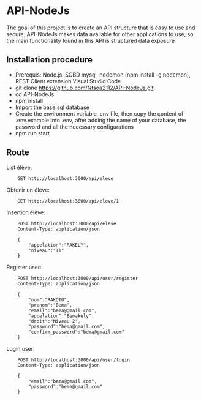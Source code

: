 # API-NodeJs

The goal of this project is to create an API structure that is easy to use and secure. API-NodeJs makes data available for other applications to use, so the main functionality found in this API is structured data exposure

## Installation procedure
- Prerequis: Node.js ,SGBD mysql, nodemon (npm install -g nodemon), REST Client extension Visual Studio Code
- git clone https://github.com/Ntsoa2112/API-NodeJs.git
- cd API-NodeJs
- npm install
- Import the base.sql database
- Create the environment variable .env file, then copy the content of .env.example into .env, after adding the name of your database, the password and all the necessary configurations
- npm run start

## Route
List élève:

        GET http://localhost:3000/api/eleve

Obtenir un élève:

        GET http://localhost:3000/api/eleve/1

Insertion élève:

        POST http://localhost:3000/api/eleve
        Content-Type: application/json

        {
            "appelation":"RAKELY",
            "niveau":"T1"
        }

Register user:

        POST http://localhost:3000/api/user/register
        Content-Type: application/json

        {
            "nom":"RAKOTO",
            "prenom":"Bema",
            "email":"bema@gmail.com",
            "appelation":"Bemakely",
            "droit":"Niveau 2",
            "password":"bema@gmail.com",
            "confirm_password":"bema@gmail.com"
        }

Login user:

        POST http://localhost:3000/api/user/login
        Content-Type: application/json

        {
            "email":"bema@gmail.com",
            "password":"bema@gmail.com"
        }
